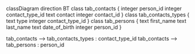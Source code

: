 classDiagram
direction BT
class tab_contacts {
   integer person_id
   integer contact_type_id
   text contact
   integer contact_id
}
class tab_contacts_types {
   text type
   integer contact_type_id
}
class tab_persons {
   text first_name
   text last_name
   text date_of_birth
   integer person_id
}

tab_contacts  -->  tab_contacts_types : contact_type_id
tab_contacts  -->  tab_persons : person_id
